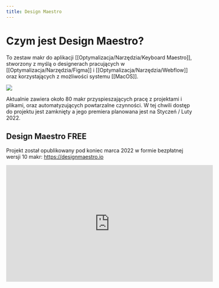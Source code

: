 ```yaml
---
title: Design Maestro
--- 
```


# Czym jest Design Maestro? 
To zestaw makr do aplikacji [[Optymalizacja/Narzędzia/Keyboard Maestro]], stworzony z myślą o designerach pracujących w [[Optymalizacja/Narzędzia/Figma]] i [[Optymalizacja/Narzędzia/Webflow]] oraz korzystających z możliwości systemu [[MacOS]]. 

![](https://assets.website-files.com/61b2fbca6d7f8d1f991971f3/61b2fd7ff4169b747cf8a134_DM%20Logo.svg)

Aktualnie zawiera około 80 makr przyspieszających pracę z projektami i plikami, oraz automatyzujących powtarzalne czynności. W tej chwili dostęp do projektu jest zamknięty a jego premiera planowana jest na Styczeń / Luty 2022. 

## Design Maestro FREE
Projekt został opublikowany pod koniec marca 2022 w formie bezpłatnej wersji 10 makr: 
https://designmaestro.io

<iframe width="560" height="315" src="https://www.youtube.com/embed/54aEWyfwiu8" title="YouTube video player" frameborder="0" allow="accelerometer; autoplay; clipboard-write; encrypted-media; gyroscope; picture-in-picture" allowfullscreen></iframe>
